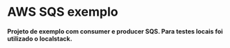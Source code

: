 # AWS SQS exemplo

#### Projeto de exemplo com consumer e producer SQS. Para testes locais foi utilizado o localstack.
